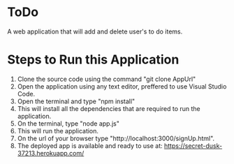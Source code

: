 # ToDo
A web application that will add and delete user's to do items.

# Steps to Run this Application
1. Clone the source code using the command "git clone AppUrl"
2. Open the application using any text editor, preffered to use Visual Studio Code.
3. Open the terminal and type "npm install"
4. This will install all the dependencies that are required to run the application.
5. On the terminal, type "node app.js"
6. This will run the application.
7. On the url of your browser type "http://localhost:3000/signUp.html".
8. The deployed app is available and ready to use at: https://secret-dusk-37213.herokuapp.com/


